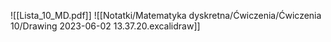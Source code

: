 ![[Lista_10_MD.pdf]]
![[Notatki/Matematyka dyskretna/Ćwiczenia/Ćwiczenia 10/Drawing 2023-06-02 13.37.20.excalidraw]]